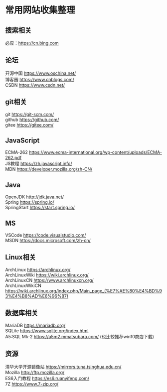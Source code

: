 # 常用网站收集整理

## 搜索相关
必应：https://cn.bing.com

## 论坛
开源中国 https://www.oschina.net/</br>
博客园 https://www.cnblogs.com/</br>
CSDN https://www.csdn.net/</br>

## git相关
git https://git-scm.com/</br>
github https://github.com/</br>
gitee https://gitee.com/</br>

## JavaScript
ECMA-262 https://www.ecma-international.org/wp-content/uploads/ECMA-262.pdf<br/>
JS教程 https://zh.javascript.info/</br>
MDN https://developer.mozilla.org/zh-CN/</br>

## Java
OpenJDK http://jdk.java.net/</br>
Spring https://spring.io/</br>
SpringStart https://start.spring.io/</br>

## MS
VSCode https://code.visualstudio.com/</br>
MSDN https://docs.microsoft.com/zh-cn/</br>

## Linux相关
ArchLinux https://archlinux.org/</br>
ArchLinuxWiki https://wiki.archlinux.org/</br>
ArchLinuxCN https://www.archlinuxcn.org/</br>
ArchLinuxWikiCN https://wiki.archlinux.org/index.php/Main_page_(%E7%AE%80%E4%BD%93%E4%B8%AD%E6%96%87)</br>

## 数据库相关
MariaDB https://mariadb.org/</br>
SQLite https://www.sqlite.org/index.html<br>
A5:SQL Mk-2 https://a5m2.mmatsubara.com/ (也比较推荐win10商店下载)<br>

## 资源
清华大学开源镜像站 https://mirrors.tuna.tsinghua.edu.cn/</br>
Mozilla http://ftp.mozilla.org/</br>
ES6入门教程 https://es6.ruanyifeng.com/</br>
7Z https://www.7-zip.org/<br>